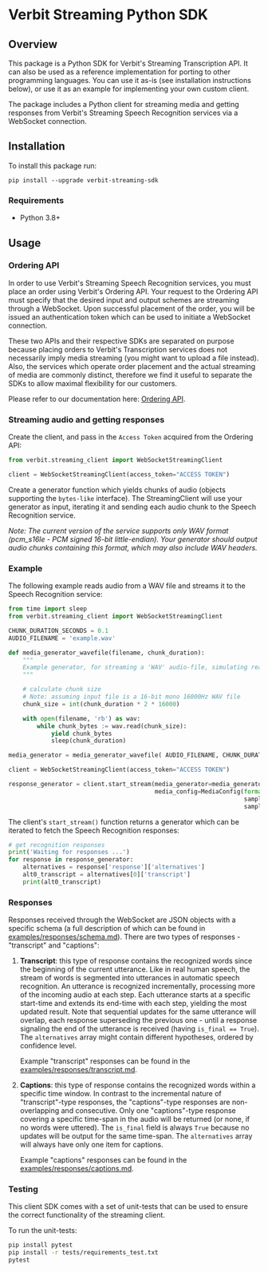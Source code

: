 # Verbit Streaming Python SDK

## Overview

This package is a Python SDK for Verbit's Streaming Transcription API.
It can also be used as a reference implementation for porting to other programming languages.
You can use it as-is (see installation instructions below), or use it as an example for implementing your own custom client.

The package includes a Python client for streaming media and getting responses from Verbit's Streaming Speech Recognition services via a WebSocket connection.

## Installation

To install this package run:

    pip install --upgrade verbit-streaming-sdk

### Requirements

- Python 3.8+

## Usage

### Ordering API
In order to use Verbit's Streaming Speech Recognition services, you must place an order using Verbit's Ordering API. Your request to the Ordering API must specify that the desired input and output schemes are streaming through a WebSocket. Upon successful placement of the order, you will be issued an authentication token which can be used to initiate a WebSocket connection.

These two APIs and their respective SDKs are separated on purpose because placing orders to Verbit's Transcription services does not necessarily imply media streaming (you might want to upload a file instead).
Also, the services which operate order placement and the actual streaming of media are commonly distinct, therefore we find it useful to separate the SDKs to allow maximal flexibility for our customers.

Please refer to our documentation here: [Ordering API](https://verbit.co/api_docs/index.html).

### Streaming audio and getting responses

Create the client, and pass in the `Access Token` acquired from the Ordering API:

```python
from verbit.streaming_client import WebSocketStreamingClient

client = WebSocketStreamingClient(access_token="ACCESS TOKEN")
```

Create a generator function which yields chunks of audio (objects supporting the `bytes-like` interface).
The StreamingClient will use your generator as input, iterating it and sending each audio chunk to the Speech Recognition service.

_Note:
The current version of the service supports only WAV format (pcm_s16le - PCM signed 16-bit little-endian).
Your generator should output audio chunks containing this format, which may also include WAV headers._

### Example

The following example reads audio from a WAV file and streams it to the Speech Recognition service:

```python
from time import sleep
from verbit.streaming_client import WebSocketStreamingClient

CHUNK_DURATION_SECONDS = 0.1
AUDIO_FILENAME = 'example.wav'

def media_generator_wavefile(filename, chunk_duration):
    """
    Example generator, for streaming a 'WAV' audio-file, simulating realtime playback-rate using sleep()
    """

    # calculate chunk size
    # Note: assuming input file is a 16-bit mono 16000Hz WAV file
    chunk_size = int(chunk_duration * 2 * 16000)

    with open(filename, 'rb') as wav:
        while chunk_bytes := wav.read(chunk_size):
            yield chunk_bytes
            sleep(chunk_duration)

media_generator = media_generator_wavefile( AUDIO_FILENAME, CHUNK_DURATION_SECONDS)

client = WebSocketStreamingClient(access_token="ACCESS TOKEN")

response_generator = client.start_stream(media_generator=media_generator,
                                         media_config=MediaConfig(format='S16LE',     # signed 16-bit little-endian PCM
                                                                  sample_rate=16000,  # in Hz
                                                                  sample_width=2))    # in bytes
```

The client's `start_stream()` function returns a generator which can be iterated to fetch the Speech Recognition responses:
```python
# get recognition responses
print('Waiting for responses ...')
for response in response_generator:
    alternatives = response['response']['alternatives']
    alt0_transcript = alternatives[0]['transcript']
    print(alt0_transcript)
```


### Responses

Responses received through the WebSocket are JSON objects with a specific schema (a full description of which can be found in [examples/responses/schema.md](examples/responses/schema.md)).
There are two types of responses - "transcript" and "captions":

1. **Transcript**: this type of response contains the recognized words since the beginning of the current utterance. Like in real human speech, the stream of words is segmented into utterances in automatic speech recognition. An utterance is recognized incrementally, processing more of the incoming audio at each step. Each utterance starts at a specific start-time and extends its end-time with each step, yielding the most updated result.
Note that sequential updates for the same utterance will overlap, each response superseding the previous one - until a response signaling the end of the utterance is received (having `is_final == True`).
The `alternatives` array might contain different hypotheses, ordered by confidence level.

    Example "transcript" responses can be found in the [examples/responses/transcript.md](examples/responses/transcript.md).


2. **Captions**: this type of response contains the recognized words within a specific time window. In contrast to the incremental nature of "transcript"-type responses, the "captions"-type responses are non-overlapping and consecutive. 
Only one "captions"-type response covering a specific time-span in the audio will be returned (or none, if no words were uttered).
The `is_final` field is always `True` because no updates will be output for the same time-span. The `alternatives` array will always have only one item for captions.

    Example "captions" responses can be found in the [examples/responses/captions.md](examples/responses/captions.md).

### Testing
This client SDK comes with a set of unit-tests that can be used to ensure the correct functionality of the streaming client.

To run the unit-tests:
```bash
pip install pytest
pip install -r tests/requirements_test.txt
pytest
```
